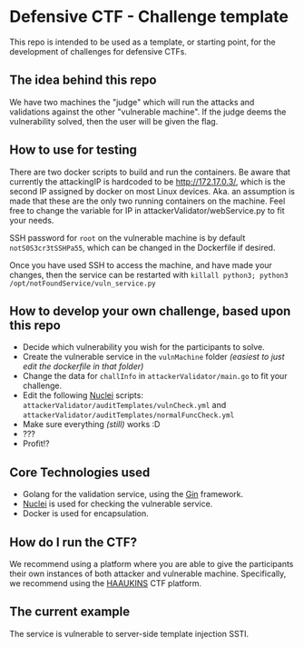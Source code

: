 # Defensive CTF - Challenge template
This repo is intended to be used as a template, or starting point, for the development of challenges for defensive CTFs.

## The idea behind this repo
We have two machines the "judge" which will run the attacks and validations against the other "vulnerable machine". If the judge deems the vulnerability solved, then the user will be given the flag.

## How to use for testing
There are two docker scripts to build and run the containers. Be aware that currently the attackingIP is hardcoded to be http://172.17.0.3/, which is the second IP assigned by docker on most Linux devices. Aka. an assumption is made that these are the only two running containers on the machine. Feel free to change the variable for IP in attackerValidator/webService.py to fit your needs.

SSH password for `root` on the vulnerable machine is by default `notS0S3cr3tSSHPa55`, which can be changed in the Dockerfile if desired.

Once you have used SSH to access the machine, and have made your changes, then the service can be restarted with `killall python3; python3 /opt/notFoundService/vuln_service.py`

## How to develop your own challenge, based upon this repo
- Decide which vulnerability you wish for the participants to solve.
- Create the vulnerable service in the `vulnMachine` folder *(easiest to just edit the dockerfile in that folder)*
- Change the data for `challInfo` in `attackerValidator/main.go` to fit your challenge.
- Edit the following [Nuclei](https://nuclei.projectdiscovery.io/) scripts: `attackerValidator/auditTemplates/vulnCheck.yml` and `attackerValidator/auditTemplates/normalFuncCheck.yml`
- Make sure everything *(still)* works :D
- ???
- Profit!?

## Core Technologies used
- Golang for the validation service, using the [Gin](https://gin-gonic.com/) framework.
- [Nuclei](https://nuclei.projectdiscovery.io/) is used for checking the vulnerable service.
- Docker is used for encapsulation.

## How do I run the CTF?
We recommend using a platform where you are able to give the participants their own instances of both attacker and vulnerable machine.
Specifically, we recommend using the [HAAUKINS](https://docs.haaukins.com/) CTF platform.

## The current example
The service is vulnerable to server-side template injection SSTI.
